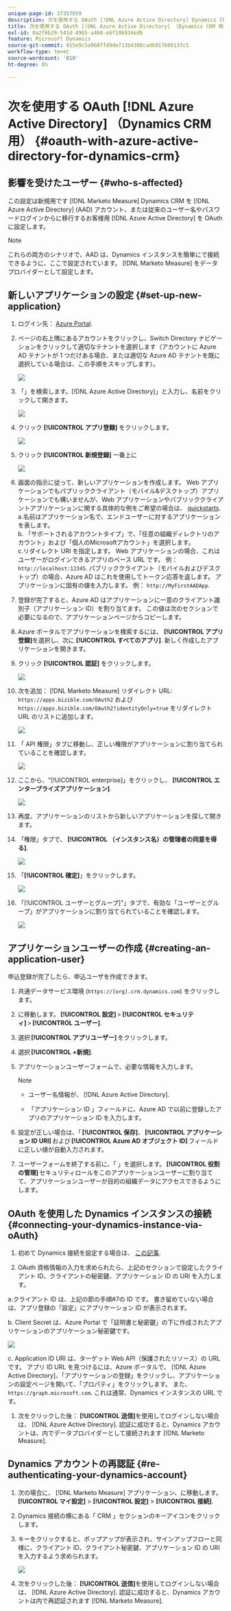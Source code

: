 ```yaml
---
unique-page-id: 37357059
description: 次を使用する OAuth [!DNL Azure Active Directory] Dynamics CRM の場合 — [!DNL Marketo Measure]
title: 次を使用する OAuth [!DNL Azure Active Directory] （Dynamics CRM 用）
exl-id: 0a2f6b29-541d-4965-a460-e6f19b934edb
feature: Microsoft Dynamics
source-git-commit: 915e9c5a968ffd9de713b4308cadb91768613fc5
workflow-type: tm+mt
source-wordcount: '810'
ht-degree: 0%

---
```


# 次を使用する OAuth [!DNL Azure Active Directory] （Dynamics CRM 用） {#oauth-with-azure-active-directory-for-dynamics-crm}

## 影響を受けたユーザー {#who-s-affected}

この設定は新規用です [!DNL Marketo Measure] Dynamics CRM を [!DNL Azure Active Directory] (AAD) アカウント、または従来のユーザー名やパスワードログインからに移行するお客様用 [!DNL Azure Active Directory] を OAuth に設定します。

>[!NOTE]
>
>これらの両方のシナリオで、AAD は、Dynamics インスタンスを簡単にで接続できるように、ここで設定されています。 [!DNL Marketo Measure] をデータプロバイダーとして設定します。

## 新しいアプリケーションの設定 {#set-up-new-application}

1. ログイン先： [Azure Portal](https://portal.azure.com/#home).

1. ページの右上隅にあるアカウントをクリックし、Switch Directory ナビゲーションをクリックして適切なテナントを選択します（アカウントに Azure AD テナントが 1 つだけある場合、または適切な Azure AD テナントを既に選択している場合は、この手順をスキップします）。

   ![](assets/setup-2.png)

1. 「」を検索します。[!DNL Azure Active Directory]」と入力し、名前をクリックして開きます。

   ![](assets/setup-3.png)

1. クリック **[!UICONTROL アプリ登録]** をクリックします。

   ![](assets/setup-4.png)

1. クリック **[!UICONTROL 新規登録]** 一番上に

   ![](assets/setup-5.png)

1. 画面の指示に従って、新しいアプリケーションを作成します。 Web アプリケーションでもパブリッククライアント（モバイル&amp;デスクトップ）アプリケーションでも構いませんが、Web アプリケーションやパブリッククライアントアプリケーションに関する具体的な例をご希望の場合は、 [quickstarts](https://docs.microsoft.com/en-us/azure/active-directory/develop/v1-overview).\
   a.名前はアプリケーション名で、エンドユーザーに対するアプリケーションを表します。\
   b. 「サポートされるアカウントタイプ」で、「任意の組織ディレクトリのアカウント」および「個人のMicrosoftアカウント」を選択します。\
   c.リダイレクト URI を指定します。 Web アプリケーションの場合、これはユーザーがログインできるアプリのベース URL です。 例： `http://localhost:12345`. パブリッククライアント（モバイルおよびデスクトップ）の場合、Azure AD はこれを使用してトークン応答を返します。 アプリケーションに固有の値を入力します。 例： `http://MyFirstAADApp`.

1. 登録が完了すると、Azure AD はアプリケーションに一意のクライアント識別子（アプリケーション ID）を割り当てます。 この値は次のセクションで必要になるので、アプリケーションページからコピーします。

1. Azure ポータルでアプリケーションを検索するには、 **[!UICONTROL アプリ登録]**&#x200B;を選択し、次に **[!UICONTROL すべてのアプリ]**. 新しく作成したアプリケーションを開きます。

1. クリック **[!UICONTROL 認証]** をクリックします。

   ![](assets/setup-9.png)

1. 次を追加： [!DNL Marketo Measure] リダイレクト URL: `https://apps.bizible.com/OAuth2` および `https://apps.bizible.com/OAuth2?identityOnly=true` をリダイレクト URL のリストに追加します。

   ![](assets/setup-10.png)

1. 「 API 権限」タブに移動し、正しい権限がアプリケーションに割り当てられていることを確認します。

   ![](assets/setup-10a.png)

1. ここから、&quot;[!UICONTROL enterprise]」をクリックし、 **[!UICONTROL エンタープライズアプリケーション]**.

   ![](assets/setup-11.png)

1. 再度、アプリケーションのリストから新しいアプリケーションを探して開きます。

1. 「権限」タブで、 **[!UICONTROL （インスタンス名）の管理者の同意を得る]**.

   ![](assets/setup-13a.png)

1. 「**[!UICONTROL 確定]**」をクリックします。

   ![](assets/setup-13b.png)

1. 「[!UICONTROL ユーザーとグループ]&quot;」タブで、有効な「ユーザーとグループ」がアプリケーションに割り当てられていることを確認します。

   ![](assets/setup-14.png)

## アプリケーションユーザーの作成 {#creating-an-application-user}

申込登録が完了したら、申込ユーザを作成できます。

1. 共通データサービス環境 (`https://[org].crm.dynamics.com`) をクリックします。

1. に移動します。 **[!UICONTROL 設定]** > **[!UICONTROL セキュリティ]** > **[!UICONTROL ユーザー]**.

1. 選択 **[!UICONTROL アプリユーザー]** をクリックします。

1. 選択 **[!UICONTROL +新規]**.

1. アプリケーションユーザーフォームで、必要な情報を入力します。

   >[!NOTE]
   >
   >* ユーザー名情報が、 [!DNL Azure Active Directory].
   >
   >* 「アプリケーション ID 」フィールドに、Azure AD で以前に登録したアプリのアプリケーション ID を入力します。

1. 設定が正しい場合は、「 **[!UICONTROL 保存]**、 **[!UICONTROL アプリケーション ID URI]** および **[!UICONTROL Azure AD オブジェクト ID]** フィールドに正しい値が自動入力されます。

1. ユーザーフォームを終了する前に、「 」を選択します。 **[!UICONTROL 役割の管理]** セキュリティロールをこのアプリケーションユーザーに割り当てて、アプリケーションユーザーが目的の組織データにアクセスできるようにします。

## OAuth を使用した Dynamics インスタンスの接続 {#connecting-your-dynamics-instance-via-oAuth}

1. 初めて Dynamics 接続を設定する場合は、 [この記事](/help/marketo-measure-and-dynamics/getting-started-with-marketo-measure-and-dynamics/microsoft-dynamics-crm-installation-guide.md).

1. OAuth 資格情報の入力を求められたら、上記のセクションで設定したクライアント ID、クライアントの秘密鍵、アプリケーション ID の URI を入力します。

a.クライアント ID は、上記の節の手順#7の ID です。 書き留めていない場合は、アプリ登録の「設定」にアプリケーション ID が表示されます。

b. Client Secret は、Azure Portal で「証明書と秘密鍵」の下に作成されたアプリケーションのアプリケーション秘密鍵です。

![](assets/creating-2e.png)

c. Application ID URI は、ターゲット Web API（保護されたリソース）の URL です。 アプリ ID URL を見つけるには、Azure ポータルで、 [!DNL Azure Active Directory]、「アプリケーションの登録」をクリックし、アプリケーションの設定ページを開いて、「プロパティ」をクリックします。 また、 `https://graph.microsoft.com`. これは通常、Dynamics インスタンスの URL です。

1. 次をクリックした後： **[!UICONTROL 送信]**&#x200B;を使用してログインしない場合は、 [!DNL Azure Active Directory]. 認証に成功すると、Dynamics アカウントは、内でデータプロバイダーとして接続されます [!DNL Marketo Measure].

## Dynamics アカウントの再認証 {#re-authenticating-your-dynamics-account}

1. 次の場合に、 [!DNL Marketo Measure] アプリケーション、に移動します。 **[!UICONTROL マイ設定]** > **[!UICONTROL 設定]** > **[!UICONTROL 接続]**.

1. Dynamics 接続の横にある「 CRM 」セクションのキーアイコンをクリックします。

1. キーをクリックすると、ポップアップが表示され、サインアップフローと同様に、クライアント ID、クライアント秘密鍵、アプリケーション ID の URI を入力するよう求められます。

   ![](assets/re-authenticating-3.png)

1. 次をクリックした後： **[!UICONTROL 送信]**&#x200B;を使用してログインしない場合は、 [!DNL Azure Active Directory]. 認証に成功すると、Dynamics アカウントは内で再認証されます [!DNL Marketo Measure].
